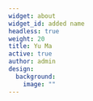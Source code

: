```yaml
---
widget: about
widget_id: added name
headless: true
weight: 20
title: Yu Ma
active: true
author: admin
design:
  background:
    image: ""
---
```

